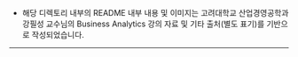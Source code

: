- 해당 디렉토리 내부의 README 내부 내용 및 이미지는 고려대학교 산업경영공학과 강필성 교수님의 Business Analytics 강의 자료 및 기타 출처(별도 표기)를 기반으로 작성되었습니다.
---
